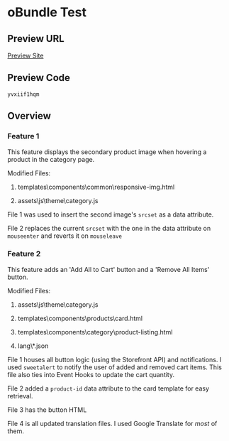 # oBundle Test

## Preview URL

[Preview Site](https://obundle-test8.mybigcommerce.com/special-items/)

## Preview Code

`yvxiif1hqm`

## Overview

### Feature 1

This feature displays the secondary product image when hovering a product in the category page. 

Modified Files:

1. templates\components\common\responsive-img.html

2. assets\js\theme\category.js

File 1 was used to insert the second image's `srcset` as a data attribute.

File 2 replaces the current `srcset` with the one in the data attribute on `mouseenter` and reverts it on `mouseleave`

### Feature 2

This feature adds an 'Add All to Cart' button and a 'Remove All Items' button.

Modified Files:

1. assets\js\theme\category.js

2. templates\components\products\card.html

3. templates\components\category\product-listing.html

4. lang\\*.json

File 1 houses all button logic (using the Storefront API) and notifications. I used `sweetalert` to notify the user of added and removed cart items. This file also ties into Event Hooks to update the cart quantity.

File 2 added a `product-id` data attribute to the card template for easy retrieval. 

File 3 has the button HTML

File 4 is all updated translation files. I used Google Translate for *most* of them.
